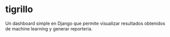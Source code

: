 # tigrillo
Un dashboard simple en Django que permite visualizar resultados obtenidos de machine learning y generar reporteria.
